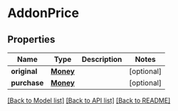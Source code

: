 # AddonPrice

## Properties
Name | Type | Description | Notes
------------ | ------------- | ------------- | -------------
**original** | [**Money**](Money.md) |  | [optional] 
**purchase** | [**Money**](Money.md) |  | [optional] 

[[Back to Model list]](../README.md#documentation-for-models) [[Back to API list]](../README.md#documentation-for-api-endpoints) [[Back to README]](../README.md)

